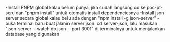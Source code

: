-Install PNPM global kalau belum punya, jika sudah langsung cd ke poc-pt-seru dan "pnpm install" untuk otomatis install dependenciesnya
-Install json server secara global kalau belu ada dengan "npm install -g json-server" 
-buka terminal baru buat jalanin server json. cd server-json, lalu masukan "json-server --watch db.json --port 3001" di terminalnya untuk menjalankan database yang digunakan
